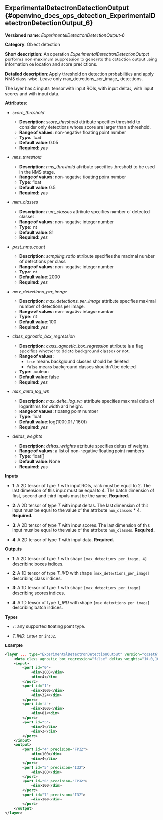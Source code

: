 ## ExperimentalDetectronDetectionOutput <a name="ExperimentalDetectronDetectionOutput"></a> {#openvino_docs_ops_detection_ExperimentalDetectronDetectionOutput_6}

**Versioned name**: *ExperimentalDetectronDetectionOutput-6*

**Category**: Object detection

**Short description**: An operation *ExperimentalDetectronDetectionOutput* performs non-maximum suppression to generate the detection output using information on location and score predictions.

**Detailed description**: Apply threshold on detection probabilities and apply NMS class-wise. Leave only max_detections_per_image_ detections.

The layer has 4 inputs: tensor with input ROIs, with input deltas, with input scores and with input data.


**Attributes**:

* *score_threshold*

    * **Description**: *score_threshold* attribute specifies threshold to consider only detections whose score are larger than a threshold.
    * **Range of values**: non-negative floating point number
    * **Type**: float
    * **Default value**: 0.05
    * **Required**: *yes*

* *nms_threshold*

    * **Description**: *nms_threshold* attribute specifies threshold to be used in the NMS stage.
    * **Range of values**: non-negative floating point number
    * **Type**: float
    * **Default value**: 0.5
    * **Required**: *yes*

* *num_classes*

    * **Description**: *num_classes* attribute specifies number of detected classes.
    * **Range of values**: non-negative integer number
    * **Type**: int
    * **Default value**: 81
    * **Required**: *yes*

* *post_nms_count*

    * **Description**: *sampling_ratio* attribute specifies the maximal number of detections per class.
    * **Range of values**: non-negative integer number
    * **Type**: int
    * **Default value**: 2000
    * **Required**: *yes*

* *max_detections_per_image*

    * **Description**: *max_detections_per_image* attribute specifies maximal number of detections per image.
    * **Range of values**: non-negative integer number
    * **Type**: int
    * **Default value**: 100
    * **Required**: *yes*

* *class_agnostic_box_regression*

    * **Description**: *class_agnostic_box_regression* attribute ia a flag specifies whether to delete background classes or not.
    * **Range of values**:
      * `true` means background classes should be deleted
      * `false` means background classes shouldn't be deleted
    * **Type**: boolean
    * **Default value**: false
    * **Required**: *yes*

* *max_delta_log_wh*

    * **Description**: *max_delta_log_wh* attribute specifies maximal delta of logarithms for width and height.
    * **Range of values**: floating point number
    * **Type**: float
    * **Default value**: log(1000.0f / 16.0f)
    * **Required**: *yes*

* *deltas_weights*

    * **Description**: *deltas_weights* attribute specifies deltas of weights.
    * **Range of values**: a list of non-negative floating point numbers
    * **Type**: float[]
    * **Default value**: None
    * **Required**: *yes*

**Inputs**

* **1**: A 2D tensor of type *T* with input ROIs, rank must be equal to 2. The last dimension of this input must be equal to 4. The batch dimension of first, second and third inputs must be the same. **Required.**

* **2**: A 2D tensor of type *T* with input deltas. The last dimension of this input must be equal to the value of the attribute `num_classes` * 4. **Required.**

* **3**: A 2D tensor of type *T* with input scores. The last dimension of this input must be equal to the value of the attribute `num_classes`. **Required.**

* **4**: A 2D tensor of type *T* with input data. **Required.**

**Outputs**

* **1**: A 2D tensor of type *T* with shape `[max_detections_per_image, 4]` describing boxes indices.

* **2**: A 1D tensor of type *T_IND* with shape `[max_detections_per_image]` describing class indices.

* **3**: A 1D tensor of type *T* with shape `[max_detections_per_image]` describing scores indices.

* **4**: A 1D tensor of type *T_IND* with shape `[max_detections_per_image]` describing batch indices.

**Types**

* *T*: any supported floating point type.

* *T_IND*: `int64` or `int32`.


**Example**

```xml
<layer ... type="ExperimentalDetectronDetectionOutput" version="opset6">
    <data class_agnostic_box_regression="false" deltas_weights="10.0,10.0,5.0,5.0" max_delta_log_wh="4.135166645050049" max_detections_per_image="100" nms_threshold="0.5" num_classes="81" post_nms_count="2000" score_threshold="0.05000000074505806"/>
    <input>
        <port id="0">
            <dim>1000</dim>
            <dim>4</dim>
        </port>
        <port id="1">
            <dim>1000</dim>
            <dim>324</dim>
        </port>
        <port id="2">
            <dim>1000</dim>
            <dim>81</dim>
        </port>
        <port id="3">
            <dim>1</dim>
            <dim>3</dim>
        </port>
    </input>
    <output>
        <port id="4" precision="FP32">
            <dim>100</dim>
            <dim>4</dim>
        </port>
        <port id="5" precision="I32">
            <dim>100</dim>
        </port>
        <port id="6" precision="FP32">
            <dim>100</dim>
        </port>
        <port id="7" precision="I32">
            <dim>100</dim>
        </port>
    </output>
</layer>
```
